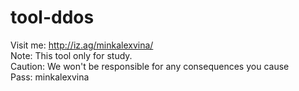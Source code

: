 # tool-ddos
Visit me: http://iz.ag/minkalexvina/ <br>
Note: This tool only for study. <br>
Caution: We won't be responsible for any consequences you cause <br>
Pass: minkalexvina <br>
